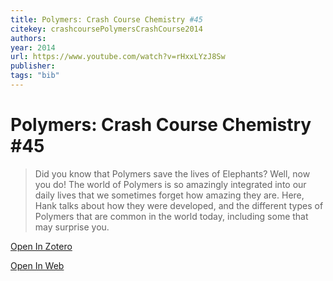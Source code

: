 ```yaml
---
title: Polymers: Crash Course Chemistry #45
citekey: crashcoursePolymersCrashCourse2014
authors: 
year: 2014
url: https://www.youtube.com/watch?v=rHxxLYzJ8Sw
publisher: 
tags: "bib"
---
```


# Polymers: Crash Course Chemistry #45 
> Did you know that Polymers save the lives of Elephants? Well, now you do! The world of Polymers is so amazingly integrated into our daily lives that we sometimes forget how amazing they are. Here, Hank talks about how they were developed, and the different types of Polymers that are common in the world today, including some that may surprise you.


[Open In Zotero](zotero://select/items/@crashcoursePolymersCrashCourse2014)

[Open In Web](https://www.youtube.com/watch?v=rHxxLYzJ8Sw)
